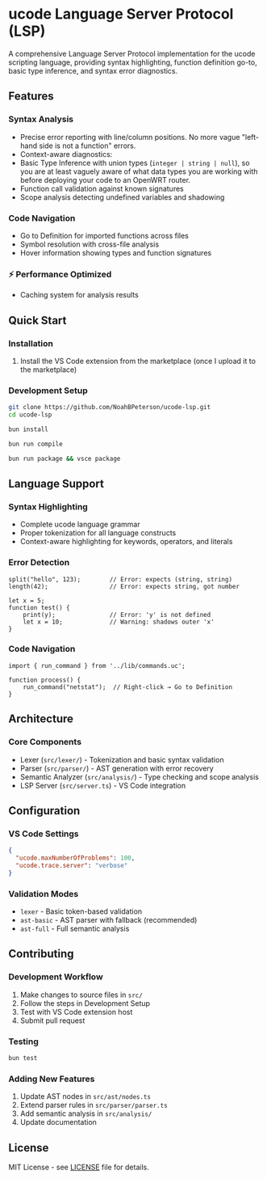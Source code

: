 # ucode Language Server Protocol (LSP)

A comprehensive Language Server Protocol implementation for the ucode scripting language, providing syntax highlighting, function definition go-to, basic type inference, and syntax error diagnostics.

## Features

### Syntax Analysis
- Precise error reporting with line/column positions. No more vague "left-hand side is not a function" errors.
- Context-aware diagnostics: 
- Basic Type Inference with union types (`integer | string | null`), so you are at least vaguely aware of what data types you are working with before deploying your code to an OpenWRT router.
- Function call validation against known signatures
- Scope analysis detecting undefined variables and shadowing

### Code Navigation
- Go to Definition for imported functions across files
- Symbol resolution with cross-file analysis
- Hover information showing types and function signatures

### ⚡ Performance Optimized
- Caching system for analysis results

## Quick Start

### Installation
1. Install the VS Code extension from the marketplace (once I upload it to the marketplace)

### Development Setup
```bash
git clone https://github.com/NoahBPeterson/ucode-lsp.git
cd ucode-lsp

bun install

bun run compile

bun run package && vsce package
```

## Language Support

### Syntax Highlighting
- Complete ucode language grammar
- Proper tokenization for all language constructs
- Context-aware highlighting for keywords, operators, and literals

### Error Detection
```ucode
split("hello", 123);        // Error: expects (string, string)
length(42);                 // Error: expects string, got number

let x = 5;
function test() {
    print(y);               // Error: 'y' is not defined
    let x = 10;             // Warning: shadows outer 'x'
}
```

### Code Navigation
```ucode
import { run_command } from '../lib/commands.uc';

function process() {
    run_command("netstat");  // Right-click → Go to Definition
}
```

## Architecture

### Core Components
- Lexer (`src/lexer/`) - Tokenization and basic syntax validation
- Parser (`src/parser/`) - AST generation with error recovery
- Semantic Analyzer (`src/analysis/`) - Type checking and scope analysis
- LSP Server (`src/server.ts`) - VS Code integration

## Configuration

### VS Code Settings
```json
{
  "ucode.maxNumberOfProblems": 100,
  "ucode.trace.server": "verbose"
}
```

### Validation Modes
- `lexer` - Basic token-based validation
- `ast-basic` - AST parser with fallback (recommended)
- `ast-full` - Full semantic analysis

## Contributing

### Development Workflow
1. Make changes to source files in `src/`
2. Follow the steps in Development Setup
3. Test with VS Code extension host
4. Submit pull request

### Testing
```bash
bun test
```

### Adding New Features
1. Update AST nodes in `src/ast/nodes.ts`
2. Extend parser rules in `src/parser/parser.ts`
3. Add semantic analysis in `src/analysis/`
4. Update documentation

## License

MIT License - see [LICENSE](LICENSE) file for details.